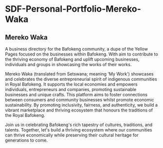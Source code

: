# SDF-Personal-Portfolio-Mereko-Waka

## Mereko Waka
A business directory for the Bafokeng community, a dupe of the Yellow Pages focused on the businesses within Bafokeng. With aim to contribute to the thriving economy of Bafokeng and uplift upcoming businesses, individuals and groups in showcasing the works of their works.

Mereko Waka (translated from Setswana; meaning 'My Work') showcases and celebrates the diverse entrepreneurial spirit of indigenous communities in Royal Bafokeng. It supports the local economies and empowers individuals, entrepreneurs and companies, promoting sustainable businesses and unique crafts.
This platform aims to foster connections between consumers and community businesses whilst promote economic sustainability. By promoting inclusivity, fairness, and authenticity, we build a vibrant marketplace and thriving ecosystem that honours the traditions of the Royal Bafokeng.

Join us in celebrating Bafokeng's rich tapestry of cultures, traditions, and talents. Together, let's build a thriving ecosystem where our communities can thrive economically while preserving their cultural heritage for generations to come.
